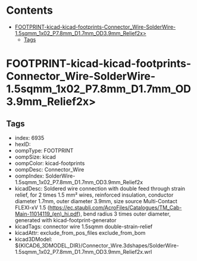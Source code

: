 



Contents
========

* [FOOTPRINT-kicad-kicad-footprints-Connector_Wire-SolderWire-1.5sqmm_1x02_P7.8mm_D1.7mm_OD3.9mm_Relief2x>](#footprint-kicad-kicad-footprints-connector_wire-solderwire-15sqmm_1x02_p78mm_d17mm_od39mm_relief2x)
	* [Tags](#tags)

# FOOTPRINT-kicad-kicad-footprints-Connector_Wire-SolderWire-1.5sqmm_1x02_P7.8mm_D1.7mm_OD3.9mm_Relief2x>

## Tags

- index: 6935
- hexID: 
- oompType: FOOTPRINT
- oompSize: kicad
- oompColor: kicad-footprints
- oompDesc: Connector_Wire
- oompIndex: SolderWire-1.5sqmm_1x02_P7.8mm_D1.7mm_OD3.9mm_Relief2x
- kicadDesc: Soldered wire connection with double feed through strain relief, for 2 times 1.5 mm² wires, reinforced insulation, conductor diameter 1.7mm, outer diameter 3.9mm, size source Multi-Contact FLEXI-xV 1.5 (https://ec.staubli.com/AcroFiles/Catalogues/TM_Cab-Main-11014119_(en)_hi.pdf), bend radius 3 times outer diameter, generated with kicad-footprint-generator
- kicadTags: connector wire 1.5sqmm double-strain-relief
- kicadAttr: exclude_from_pos_files exclude_from_bom
- kicad3DModel: ${KICAD6_3DMODEL_DIR}/Connector_Wire.3dshapes/SolderWire-1.5sqmm_1x02_P7.8mm_D1.7mm_OD3.9mm_Relief2x.wrl
